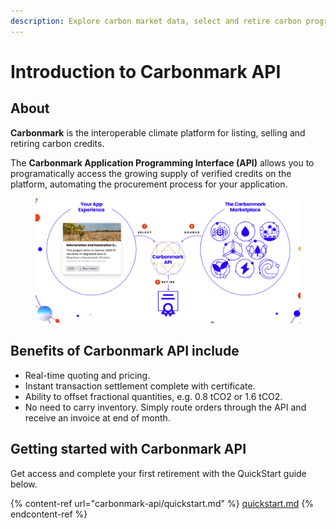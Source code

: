 ```yaml
---
description: Explore carbon market data, select and retire carbon programatically.
---
```


# Introduction to Carbonmark API

## About

**Carbonmark** is the interoperable climate platform for listing, selling and retiring carbon credits.

The **Carbonmark Application Programming Interface (API)** allows you to programatically access the growing supply of verified credits on the platform, automating the procurement process for your application.

<figure><img src=".gitbook/assets/image (1).png" alt=""><figcaption></figcaption></figure>

## Benefits of Carbonmark API include

* Real-time quoting and pricing.
* Instant transaction settlement complete with certificate.
* Ability to offset fractional quantities, e.g. 0.8 tCO2 or 1.6 tCO2.
* No need to carry inventory. Simply route orders through the API and receive an invoice at end of month.&#x20;

## Getting started with Carbonmark API

Get access and complete your first retirement with the QuickStart guide below.

{% content-ref url="carbonmark-api/quickstart.md" %}
[quickstart.md](carbonmark-api/quickstart.md)
{% endcontent-ref %}
